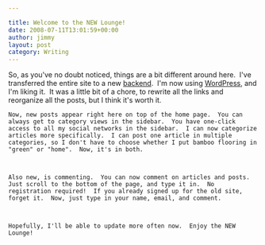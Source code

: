 ```yaml
---

title: Welcome to the NEW Lounge!
date: 2008-07-11T13:01:59+00:00
author: jimmy
layout: post
category: Writing
---
```


  So, as you've no doubt noticed, things are a bit different around here.  I've transferred the entire site to a new <a href="http://en.wikipedia.org/wiki/Back-end_database" target="_blank">backend</a>.  I'm now using <a href="http://wordpress.com/" target="_blank">WordPress</a>, and I'm liking it.  It was a little bit of a chore, to rewrite all the links and reorganize all the posts, but I think it's worth it. 
  
  
	Now, new posts appear right here on top of the home page.  You can always get to category views in the sidebar.  You have one-click access to all my social networks in the sidebar.  I can now categorize articles more specifically.  I can post one article in multiple categories, so I don't have to choose whether I put bamboo flooring in "green" or "home".  Now, it's in both.
  
  
  
	Also new, is commenting.  You can now comment on articles and posts.  Just scroll to the bottom of the page, and type it in.  No registration required!  If you already signed up for the old site, forget it.  Now, just type in your name, email, and comment.
  
  
  
	Hopefully, I'll be able to update more often now.  Enjoy the NEW Lounge!
  